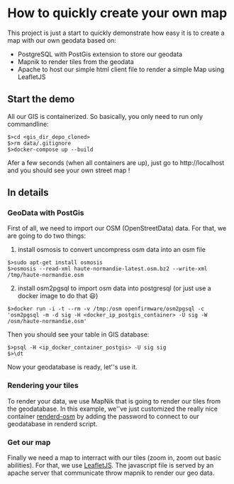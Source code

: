 # How to quickly create your own map

This project is just a start to quickly demonstrate how easy it is to create a map with our own geodata based on:
* PostgreSQL with PostGis extension to store our geodata
* Mapnik to render tiles from the geodata
* Apache to host our simple html client file to render a simple Map using LeafletJS

## Start the demo

All our GIS is containerized. So basically, you only need to run only commandline:
```
$>cd <gis_dir_depo_cloned>
$>rm data/.gitignore
$>docker-compose up --build
```
Afer a few seconds (when all containers are up), just go to http://localhost and you should see your own street map !

## In details

### GeoData with PostGis

First of all, we need to import our OSM (OpenStreetData) data. For that, we are going to do two things:
1. install osmosis to convert uncompress osm data into an osm file
```
$>sudo apt-get install osmosis
$>osmosis --read-xml haute-normandie-latest.osm.bz2 --write-xml /tmp/haute-normandie.osm
```
2. install osm2pgsql to import osm data into postgresql (or just use a docker image to do that :smiley:)
```
$>docker run -i -t --rm -v /tmp:/osm openfirmware/osm2pgsql -c 'osm2pgsql -m -d sig -H <docker_ip_postgis_container> -U sig -W /osm/haute-normandie.osm'
```
Then you should see your table in GIS database:
```
$>psql -H <ip_docker_container_postgis> -U sig sig
$>\dt
```
Now your geodatabase is ready, let''s use it.

### Rendering your tiles

To render your data, we use MapNik that is going to render our tiles from the geodatabase. In this example, we''ve just customized the really nice container [renderd-osm](https://github.com/mguentner/docker-renderd-osm) by adding the password to connect to our geodatabase in renderd script.

### Get our map

Finally we need a map to interract with our tiles (zoom in, zoom out basic abilities). For that, we use [LeafletJS](http://leafletjs.com/).
The javascript file is served by an apache server that communicate throw mapnik to render our geo data.
